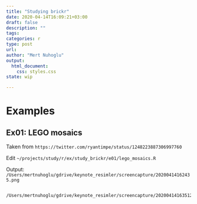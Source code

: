 ```yaml
---
title: "Studying brickr"
date: 2020-04-14T16:09:21+03:00 
draft: false
description: ""
tags:
categories: r
type: post
url:
author: "Mert Nuhoglu"
output:
  html_document:
    css: styles.css
state: wip

---
```


# Examples

## Ex01: LEGO mosaics

Taken from `https://twitter.com/ryantimpe/status/1248223887306997760`

Edit `~/projects/study/r/ex/study_brickr/e01/lego_mosaics.R`

Output: `/Users/mertnuhoglu/gdrive/keynote_resimler/screencapture/20200414162435.png`

		/Users/mertnuhoglu/gdrive/keynote_resimler/screencapture/20200414163512.png

